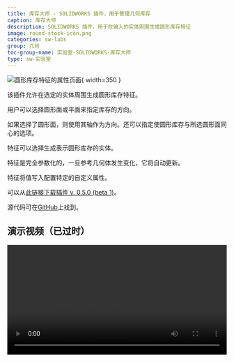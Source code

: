 ```yaml
---
title: 库存大师 - SOLIDWORKS 插件，用于管理几何库存
caption: 库存大师
description: SOLIDWORKS 插件，用于在输入的实体周围生成圆形库存特征
image: round-stock-icon.png
categories: sw-labs
group: 几何
toc-group-name: 实验室-SOLIDWORKS-库存大师
type: sw-实验室
---
```

![圆形库存特征的属性页面](round-stock-feature-property-page.png){ width=350 }

该插件允许在选定的实体周围生成圆形库存特征。

用户可以选择圆形面或平面来指定库存的方向。

如果选择了圆形面，则使用其轴作为方向。还可以指定使圆形库存与所选圆形面同心的选项。

特征可以选择生成表示圆形库存的实体。

特征是完全参数化的，一旦参考几何体发生变化，它将自动更新。

特征将值写入配置特定的自定义属性。

可以从[此链接下载插件 v. 0.5.0 (beta 1)](https://github.com/codestackdev/stock-fit-geometry/releases/tag/beta1)。

源代码可在[GitHub](https://github.com/codestackdev/stock-fit-geometry)上找到。

## 演示视频（已过时）

<center>
<video style="width: 100%;height: auto" controls>
  <source src="/labs/solidworks/stock-fit-geometry/stock-fit-geometry-preview-demo.mp4" type="video/mp4">
  您的浏览器不支持HTML5视频。
</video>
</center>